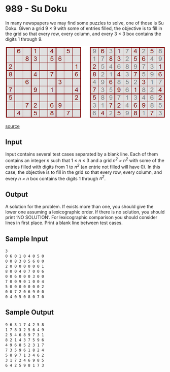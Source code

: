 # 989 - Su Doku

In many newspapers we may find some puzzles to solve, one of those is Su Doku. Given a grid 9 × 9
with some of entries filled, the objective is to fill in the grid so that every row, every column, and every
3 × 3 box contains the digits 1 through 9.

![sudoku example](docs/sudoku.png)

 [source](http://www.sudoku.com)

## Input

Input contains several test cases separated by a blank line. Each of them contains an integer *n* such
that 1 ≤ *n* ≤ 3 and a grid *n<sup>2</sup> × n<sup>2</sup>* with some of the entries filled with digits 
from 1 to *n<sup>2</sup>* (an entrie not filled will have 0). In this case, the objective is to fill in 
the grid so that every row, every column, and every *n × n* box contains the digits 1 through *n<sup>2</sup>*.


## Output

A solution for the problem. If exists more than one, you should give the lower one assuming a lexicographic
order. If there is no solution, you should print ‘NO SOLUTION’. For lexicographic comparison
you should consider lines in first place. Print a blank line between test cases.


## Sample Input

```
3
0 6 0 1 0 4 0 5 0
0 0 8 3 0 5 6 0 0
2 0 0 0 0 0 0 0 1
8 0 0 4 0 7 0 0 6
0 0 6 0 0 0 3 0 0
7 0 0 9 0 1 0 0 4
5 0 0 0 0 0 0 0 2
0 0 7 2 0 6 9 0 0
0 4 0 5 0 8 0 7 0
```

## Sample Output

```
9 6 3 1 7 4 2 5 8
1 7 8 3 2 5 6 4 9
2 5 4 6 8 9 7 3 1
8 2 1 4 3 7 5 9 6
4 9 6 8 5 2 3 1 7
7 3 5 9 6 1 8 2 4
5 8 9 7 1 3 4 6 2
3 1 7 2 4 6 9 8 5
6 4 2 5 9 8 1 7 3
```

